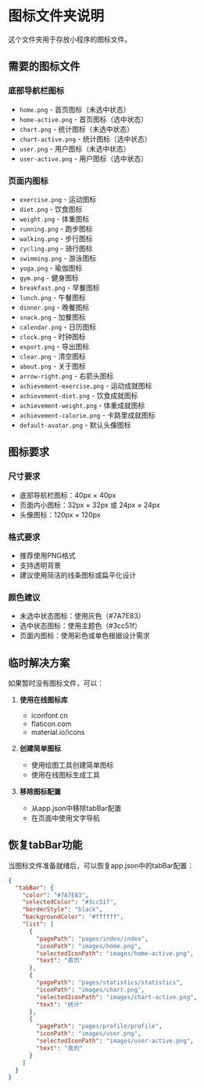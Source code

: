 # 图标文件夹说明

这个文件夹用于存放小程序的图标文件。

## 需要的图标文件

### 底部导航栏图标
- `home.png` - 首页图标（未选中状态）
- `home-active.png` - 首页图标（选中状态）
- `chart.png` - 统计图标（未选中状态）
- `chart-active.png` - 统计图标（选中状态）
- `user.png` - 用户图标（未选中状态）
- `user-active.png` - 用户图标（选中状态）

### 页面内图标
- `exercise.png` - 运动图标
- `diet.png` - 饮食图标
- `weight.png` - 体重图标
- `running.png` - 跑步图标
- `walking.png` - 步行图标
- `cycling.png` - 骑行图标
- `swimming.png` - 游泳图标
- `yoga.png` - 瑜伽图标
- `gym.png` - 健身图标
- `breakfast.png` - 早餐图标
- `lunch.png` - 午餐图标
- `dinner.png` - 晚餐图标
- `snack.png` - 加餐图标
- `calendar.png` - 日历图标
- `clock.png` - 时钟图标
- `export.png` - 导出图标
- `clear.png` - 清空图标
- `about.png` - 关于图标
- `arrow-right.png` - 右箭头图标
- `achievement-exercise.png` - 运动成就图标
- `achievement-diet.png` - 饮食成就图标
- `achievement-weight.png` - 体重成就图标
- `achievement-calorie.png` - 卡路里成就图标
- `default-avatar.png` - 默认头像图标

## 图标要求

### 尺寸要求
- 底部导航栏图标：40px × 40px
- 页面内小图标：32px × 32px 或 24px × 24px
- 头像图标：120px × 120px

### 格式要求
- 推荐使用PNG格式
- 支持透明背景
- 建议使用简洁的线条图标或扁平化设计

### 颜色建议
- 未选中状态图标：使用灰色（#7A7E83）
- 选中状态图标：使用主题色（#3cc51f）
- 页面内图标：使用彩色或单色根据设计需求

## 临时解决方案

如果暂时没有图标文件，可以：

1. **使用在线图标库**
   - iconfont.cn
   - flaticon.com
   - material.io/icons

2. **创建简单图标**
   - 使用绘图工具创建简单图标
   - 使用在线图标生成工具

3. **移除图标配置**
   - 从app.json中移除tabBar配置
   - 在页面中使用文字导航

## 恢复tabBar功能

当图标文件准备就绪后，可以恢复app.json中的tabBar配置：

```json
{
  "tabBar": {
    "color": "#7A7E83",
    "selectedColor": "#3cc51f",
    "borderStyle": "black",
    "backgroundColor": "#ffffff",
    "list": [
      {
        "pagePath": "pages/index/index",
        "iconPath": "images/home.png",
        "selectedIconPath": "images/home-active.png",
        "text": "首页"
      },
      {
        "pagePath": "pages/statistics/statistics",
        "iconPath": "images/chart.png",
        "selectedIconPath": "images/chart-active.png",
        "text": "统计"
      },
      {
        "pagePath": "pages/profile/profile",
        "iconPath": "images/user.png",
        "selectedIconPath": "images/user-active.png",
        "text": "我的"
      }
    ]
  }
}
```